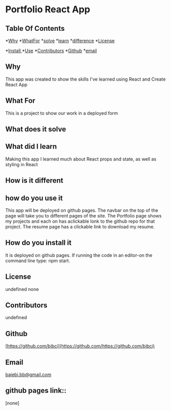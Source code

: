 # Portfolio React App


## Table Of Contents
*[Why](#why)
*[WhatFor](#whatFor)
*[solve](#solve)
*[learn](#learn)
*[difference](#difference)
*[License](#license)

*[Install ](#install )
*[Use](#use)
*[Contributors](#contributors )
*[Github](#Github)
*[email](#email)

## Why
This app was created to show the skills I've learned using React and Create React App
## What For
This is a project to show our work in a deployed form
## What does it solve

## What did I learn
Making this app I learned much about React props and state, as well as styling in React
## How is it different

## how do you use it
This app will be deployed on github pages. The navbar on the top of the page will take you to different pages of the site. The Portfolio page shows my projects and each on has aclickable lonk to the github repo for that project. The resume page has a clickable link to download my resume.
## How do you install it
It is deployed on github pages.  If running the code in an editor-on the command line type: npm start.
## License
undefined
none
## Contributors
undefined
## Github
[https://github.com/bjbci](https://github.com/https://github.com/bjbci)
## Email
[bajebi.bb@gmail.com](emailme@aol.com)
## github pages link::
[none]

